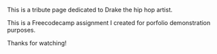 This is a tribute page dedicated to Drake the hip hop artist.

This is a Freecodecamp assignment I created for porfolio demonstration purposes.

Thanks for watching!
